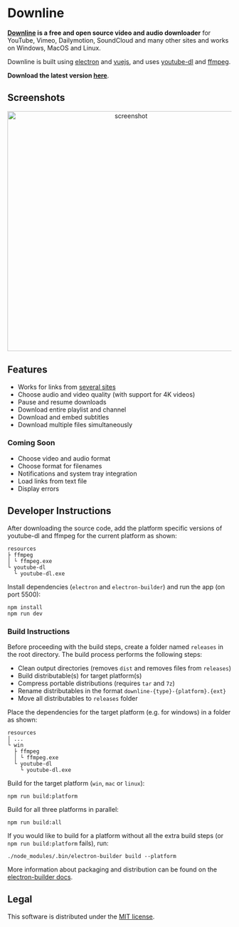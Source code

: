 # Downline
**[Downline](https://jarbun.github.io/downline/) is a free and open source video and audio downloader** for YouTube, Vimeo, Dailymotion, SoundCloud and many other sites and works on Windows, MacOS and Linux.

Downline is built using [electron](https://electronjs.org/) and [vuejs](https://vuejs.org/), and uses [youtube-dl](https://github.com/rg3/youtube-dl/) and [ffmpeg](https://ffmpeg.org/).

**Download the latest version [here](https://github.com/jarbun/downline/releases/latest)**.

## Screenshots
<p align="center">
  <img src="https://user-images.githubusercontent.com/23068820/50515866-42650180-0acd-11e9-9e8f-02b0292929a5.png" alt="screenshot" width="540"/>
</p>

## Features
- Works for links from [several sites](https://rg3.github.io/youtube-dl/supportedsites.html)
- Choose audio and video quality (with support for 4K videos)
- Pause and resume downloads
- Download entire playlist and channel
- Download and embed subtitles
- Download multiple files simultaneously

### Coming Soon
- Choose video and audio format
- Choose format for filenames
- Notifications and system tray integration
- Load links from text file
- Display errors

## Developer Instructions
After downloading the source code, add the platform specific versions of youtube-dl and ffmpeg for the current platform as shown:
```
resources
├ ffmpeg
│ └ ffmpeg.exe
└ youtube-dl
  └ youtube-dl.exe
```
Install dependencies (`electron` and `electron-builder`) and run the app (on port 5500):
```
npm install
npm run dev
```

### Build Instructions
Before proceeding with the build steps, create a folder named `releases` in the root directory.
The build process performs the following steps:
- Clean output directories (removes `dist` and removes files from `releases`)
- Build distributable(s) for target platform(s)
- Compress portable distributions (requires `tar` and `7z`)
- Rename distributables in the format `downline-{type}-{platform}.{ext}`
- Move all distributables to `releases` folder

Place the dependencies for the target platform (e.g. for windows) in a folder as shown:
```
resources
│ ...
└ win
  ├ ffmpeg
  │ └ ffmpeg.exe
  └ youtube-dl
    └ youtube-dl.exe
```

Build for the target platform (`win`, `mac` or `linux`):
```
npm run build:platform
```
Build for all three platforms in parallel:
```
npm run build:all
```

If you would like to build for a platform without all the extra build steps (or `npm run build:platform` fails), run:
```
./node_modules/.bin/electron-builder build --platform
```
More information about packaging and distribution can be found on the [electron-builder docs](https://www.electron.build/).

## Legal
This software is distributed under the [MIT license](https://github.com/jarbun/downline/blob/master/LICENSE).
